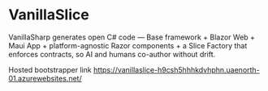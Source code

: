 # VanillaSlice
VanillaSharp generates open C# code — Base framework + Blazor Web + Maui App + platform-agnostic Razor components + a Slice Factory that enforces contracts, so AI and humans co-author without drift.

Hosted bootstrapper link https://vanillaslice-h9csh5hhhkdvhphn.uaenorth-01.azurewebsites.net/
